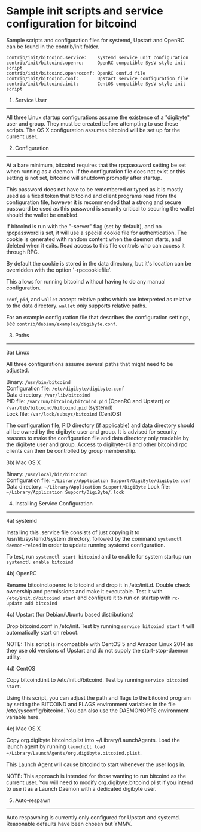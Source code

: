 Sample init scripts and service configuration for bitcoind
==========================================================

Sample scripts and configuration files for systemd, Upstart and OpenRC
can be found in the contrib/init folder.

    contrib/init/bitcoind.service:    systemd service unit configuration
    contrib/init/bitcoind.openrc:     OpenRC compatible SysV style init script
    contrib/init/bitcoind.openrcconf: OpenRC conf.d file
    contrib/init/bitcoind.conf:       Upstart service configuration file
    contrib/init/bitcoind.init:       CentOS compatible SysV style init script

1. Service User
---------------------------------

All three Linux startup configurations assume the existence of a "digibyte" user
and group.  They must be created before attempting to use these scripts.
The OS X configuration assumes bitcoind will be set up for the current user.

2. Configuration
---------------------------------

At a bare minimum, bitcoind requires that the rpcpassword setting be set
when running as a daemon.  If the configuration file does not exist or this
setting is not set, bitcoind will shutdown promptly after startup.

This password does not have to be remembered or typed as it is mostly used
as a fixed token that bitcoind and client programs read from the configuration
file, however it is recommended that a strong and secure password be used
as this password is security critical to securing the wallet should the
wallet be enabled.

If bitcoind is run with the "-server" flag (set by default), and no rpcpassword is set,
it will use a special cookie file for authentication. The cookie is generated with random
content when the daemon starts, and deleted when it exits. Read access to this file
controls who can access it through RPC.

By default the cookie is stored in the data directory, but it's location can be overridden
with the option '-rpccookiefile'.

This allows for running bitcoind without having to do any manual configuration.

`conf`, `pid`, and `wallet` accept relative paths which are interpreted as
relative to the data directory. `wallet` *only* supports relative paths.

For an example configuration file that describes the configuration settings,
see `contrib/debian/examples/digibyte.conf`.

3. Paths
---------------------------------

3a) Linux

All three configurations assume several paths that might need to be adjusted.

Binary:              `/usr/bin/bitcoind`  
Configuration file:  `/etc/digibyte/digibyte.conf`  
Data directory:      `/var/lib/bitcoind`  
PID file:            `/var/run/bitcoind/bitcoind.pid` (OpenRC and Upstart) or `/var/lib/bitcoind/bitcoind.pid` (systemd)  
Lock file:           `/var/lock/subsys/bitcoind` (CentOS)  

The configuration file, PID directory (if applicable) and data directory
should all be owned by the digibyte user and group.  It is advised for security
reasons to make the configuration file and data directory only readable by the
digibyte user and group.  Access to digibyte-cli and other bitcoind rpc clients
can then be controlled by group membership.

3b) Mac OS X

Binary:              `/usr/local/bin/bitcoind`  
Configuration file:  `~/Library/Application Support/DigiByte/digibyte.conf`  
Data directory:      `~/Library/Application Support/DigiByte`
Lock file:           `~/Library/Application Support/DigiByte/.lock`

4. Installing Service Configuration
-----------------------------------

4a) systemd

Installing this .service file consists of just copying it to
/usr/lib/systemd/system directory, followed by the command
`systemctl daemon-reload` in order to update running systemd configuration.

To test, run `systemctl start bitcoind` and to enable for system startup run
`systemctl enable bitcoind`

4b) OpenRC

Rename bitcoind.openrc to bitcoind and drop it in /etc/init.d.  Double
check ownership and permissions and make it executable.  Test it with
`/etc/init.d/bitcoind start` and configure it to run on startup with
`rc-update add bitcoind`

4c) Upstart (for Debian/Ubuntu based distributions)

Drop bitcoind.conf in /etc/init.  Test by running `service bitcoind start`
it will automatically start on reboot.

NOTE: This script is incompatible with CentOS 5 and Amazon Linux 2014 as they
use old versions of Upstart and do not supply the start-stop-daemon utility.

4d) CentOS

Copy bitcoind.init to /etc/init.d/bitcoind. Test by running `service bitcoind start`.

Using this script, you can adjust the path and flags to the bitcoind program by
setting the BITCOIND and FLAGS environment variables in the file
/etc/sysconfig/bitcoind. You can also use the DAEMONOPTS environment variable here.

4e) Mac OS X

Copy org.digibyte.bitcoind.plist into ~/Library/LaunchAgents. Load the launch agent by
running `launchctl load ~/Library/LaunchAgents/org.digibyte.bitcoind.plist`.

This Launch Agent will cause bitcoind to start whenever the user logs in.

NOTE: This approach is intended for those wanting to run bitcoind as the current user.
You will need to modify org.digibyte.bitcoind.plist if you intend to use it as a
Launch Daemon with a dedicated digibyte user.

5. Auto-respawn
-----------------------------------

Auto respawning is currently only configured for Upstart and systemd.
Reasonable defaults have been chosen but YMMV.
